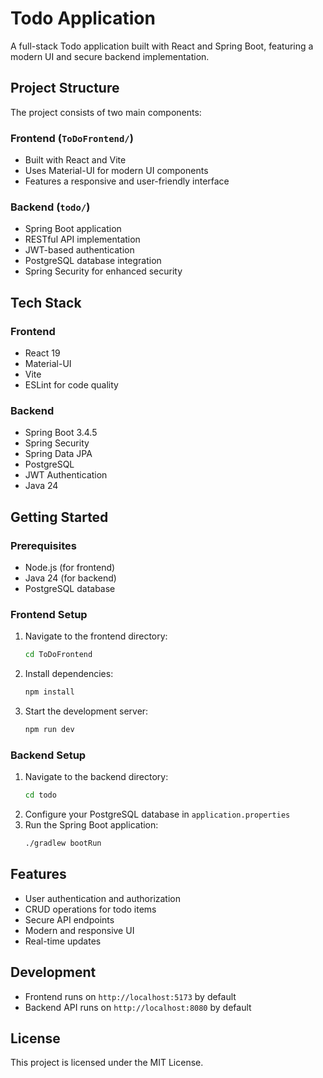 # Todo Application

A full-stack Todo application built with React and Spring Boot, featuring a modern UI and secure backend implementation.

## Project Structure

The project consists of two main components:

### Frontend (`ToDoFrontend/`)
- Built with React and Vite
- Uses Material-UI for modern UI components
- Features a responsive and user-friendly interface

### Backend (`todo/`)
- Spring Boot application
- RESTful API implementation
- JWT-based authentication
- PostgreSQL database integration
- Spring Security for enhanced security

## Tech Stack

### Frontend
- React 19
- Material-UI
- Vite
- ESLint for code quality

### Backend
- Spring Boot 3.4.5
- Spring Security
- Spring Data JPA
- PostgreSQL
- JWT Authentication
- Java 24

## Getting Started

### Prerequisites
- Node.js (for frontend)
- Java 24 (for backend)
- PostgreSQL database

### Frontend Setup
1. Navigate to the frontend directory:
   ```bash
   cd ToDoFrontend
   ```
2. Install dependencies:
   ```bash
   npm install
   ```
3. Start the development server:
   ```bash
   npm run dev
   ```

### Backend Setup
1. Navigate to the backend directory:
   ```bash
   cd todo
   ```
2. Configure your PostgreSQL database in `application.properties`
3. Run the Spring Boot application:
   ```bash
   ./gradlew bootRun
   ```

## Features
- User authentication and authorization
- CRUD operations for todo items
- Secure API endpoints
- Modern and responsive UI
- Real-time updates

## Development
- Frontend runs on `http://localhost:5173` by default
- Backend API runs on `http://localhost:8080` by default

## License
This project is licensed under the MIT License.